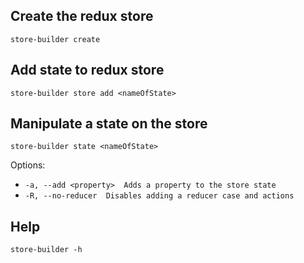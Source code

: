 ## Create the redux store

```
store-builder create
```

## Add state to redux store

```
store-builder store add <nameOfState>
```

## Manipulate a state on the store

```
store-builder state <nameOfState>
```

Options:

- `-a, --add <property>  Adds a property to the store state`
- `-R, --no-reducer  Disables adding a reducer case and actions`

## Help

```
store-builder -h
```
